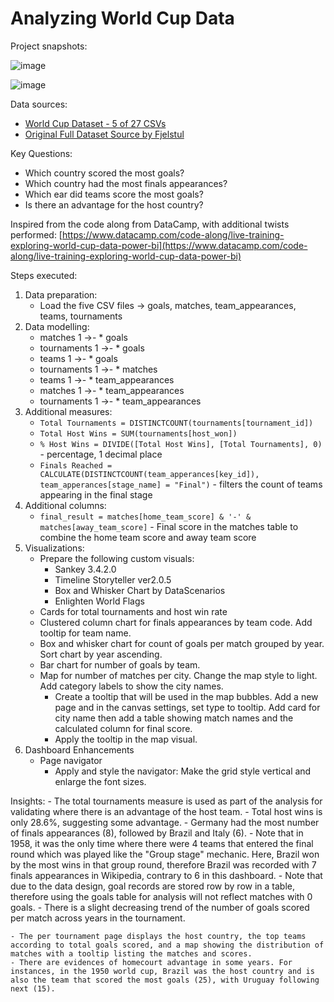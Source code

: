 # Analyzing World Cup Data

Project snapshots:

![image](https://github.com/20100215/Analyzing_Football_Matches/assets/84717650/80b1ff82-9668-48c6-a3d4-1d2c42fa4727)

![image](https://github.com/20100215/Analyzing_Football_Matches/assets/84717650/7b1a41e5-2915-4c8b-a048-90cb2eda6985)


Data sources:

- [World Cup Dataset - 5 of 27 CSVs](https://github.com/jessxahmet/live-training-exploring-world-cup-data-in-power-bi/tree/main/Datasets)
- [Original Full Dataset Source by Fjelstul](https://github.com/jfjelstul/worldcup)

Key Questions:

- Which country scored the most goals?
- Which country had the most finals appearances?
- Which ear did teams score the most goals?
- Is there an advantage for the host country?

Inspired from the code along from DataCamp, with additional twists performed: [https://www.datacamp.com/code-along/live-training-exploring-world-cup-data-power-bi](https://www.datacamp.com/code-along/live-training-exploring-world-cup-data-power-bi)

Steps executed:

1. Data preparation:
    - Load the five CSV files -> goals, matches, team_appearances, teams, tournaments
2. Data modelling:
    - matches 1 ->- * goals
    - tournaments 1 ->- * goals
    - teams 1 ->- * goals
    - tournaments 1 ->- * matches
    - teams 1 ->- * team_appearances
    - matches 1 ->- * team_appearances
    - tournaments 1 ->- * team_appearances
3. Additional measures:
    - `Total Tournaments = DISTINCTCOUNT(tournaments[tournament_id])`
    - `Total Host Wins = SUM(tournaments[host_won])`
    - `% Host Wins = DIVIDE([Total Host Wins], [Total Tournaments], 0)` - percentage, 1 decimal place
    - `Finals Reached = CALCULATE(DISTINCTCOUNT(team_apperances[key_id]), team_apperances[stage_name] = "Final")` - filters the count of teams appearing in the final stage
4. Additional columns:
    - `final_result = matches[home_team_score] & '-' & matches[away_team_score]` - Final score in the matches table to combine the home team score and away team score
5. Visualizations:
    - Prepare the following custom visuals:
        - Sankey 3.4.2.0
        - Timeline Storyteller ver2.0.5
        - Box and Whisker Chart by DataScenarios
        - Enlighten World Flags
    - Cards for total tournaments and host win rate
    - Clustered column chart for finals appearances by team code. Add tooltip for team name.
    - Box and whisker chart for count of goals per match grouped by year. Sort chart by year ascending.
    - Bar chart for number of goals by team.
    - Map for number of matches per city. Change the map style to light. Add category labels to show the city names.
        - Create a tooltip that will be used in the map bubbles. Add a new page and in the canvas settings, set type to tooltip. Add card for city name then add a table showing match names and the calculated column for final score.
        - Apply the tooltip in the map visual.
6. Dashboard Enhancements
    - Page navigator
        - Apply and style the navigator: Make the grid style vertical and enlarge the font sizes.


Insights:
    - The total tournaments measure is used as part of the analysis for validating where there is an advantage of the host team. 
    - Total host wins is only 28.6%, suggesting some advantage.
    - Germany had the most number of finals appearances (8), followed by Brazil and Italy (6).
    - Note that in 1958, it was the only time where there were 4 teams that entered the final round which was played like the "Group stage" mechanic. Here, Brazil won by the most wins in that group round, therefore Brazil was recorded with 7 finals appearances in Wikipedia, contrary to 6 in this dashboard.
    - Note that due to the data design, goal records are stored row by row in a table, therefore using the goals table for analysis will not reflect matches with 0 goals.
    - There is a slight decreasing trend of the number of goals scored per match across years in the tournament.

    - The per tournament page displays the host country, the top teams according to total goals scored, and a map showing the distribution of matches with a tooltip listing the matches and scores.
    - There are evidences of homecourt advantage in some years. For instances, in the 1950 world cup, Brazil was the host country and is also the team that scored the most goals (25), with Uruguay following next (15).

